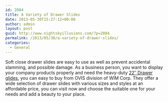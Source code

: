 ```yaml
---
id: 2084
title: A Variety of Drawer Slides
date: 2013-05-30T15:27:12+00:00
author: admin
layout: post
guid: http://www.nightskyillusions.com/?p=2084
permalink: /2013/05/30/a-variety-of-drawer-slides/
categories:
  - General
---
```

Soft close drawer slides are easy to use as well as prevent accidental slamming, and possible damage. As a business person, you want to display your company products properly and need the heavy-duty [22&#8243; Drawer glides](http://www.ovisonline.com/22-Drawer-Slides-C30.aspx), you can easy to buy from OVIS division of WIM Corp. They offer a wide selection of drawer slides with various sizes and styles at an affordable price, you can visit now and choose the suitable one for your needs and add a beauty to your place.